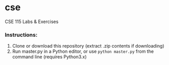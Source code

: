 # cse
CSE 115 Labs &amp; Exercises

### Instructions:
1. Clone or download this repository (extract .zip contents if downloading)
2. Run master.py in a Python editor, or use ```python master.py``` from the command line (requires Python3.x)

